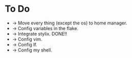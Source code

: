 # To Do
* -> Move every thing (except the os) to home manager.
* -> Config variables in the flake.
* -> Integrate stylix. DONE!!
* -> Config vim.
* -> Config lf.
* -> Config my shell.
